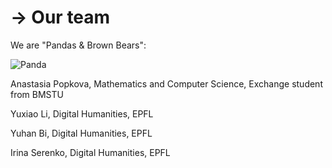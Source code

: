 # → Our team

We are "Pandas & Brown Bears":

![Panda](https://user-images.githubusercontent.com/91320882/146612259-219b6d31-33bf-421e-9cfc-0cab9acc3076.jpg)


Anastasia Popkova, Mathematics and Computer Science, Exchange student from BMSTU

Yuxiao Li, Digital Humanities, EPFL

Yuhan Bi, Digital Humanities, EPFL

Irina Serenko, Digital Humanities, EPFL
